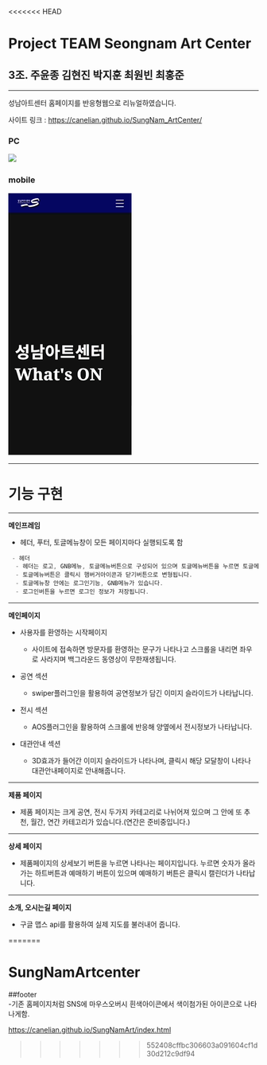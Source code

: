 <<<<<<< HEAD
# Project TEAM Seongnam Art Center

## 3조. 주윤종 김현진 박지훈 최원빈 최홍준

-----------------
성남아트센터 홈페이지를 반응형웹으로 리뉴얼하였습니다.

사이트 링크 : https://canelian.github.io/SungNam_ArtCenter/

### PC
<img src="readme-image/pc.gif"><br>

### mobile
<img src="readme-image/mobile.gif"><br>

-----------------

# 기능 구현

-----------------
**메인프레임**

* 헤더, 푸터, 토글메뉴창이 모든 페이지마다 실행되도록 함
```c
 - 헤더
  - 헤더는 로고, GNB메뉴, 토글메뉴버튼으로 구성되어 있으며 토글메뉴버튼을 누르면 토글메뉴창이 열립니다.
  - 토글메뉴버튼은 클릭시 햄버거아이콘과 닫기버튼으로 변형됩니다.
  - 토글메뉴창 안에는 로그인기능, GNB메뉴가 있습니다.
  - 로그인버튼을 누르면 로그인 정보가 저장됩니다.
```

------------------
**메인페이지**

* 사용자를 환영하는 시작페이지
  - 사이트에 접속하면 방문자를 환영하는 문구가 나타나고 스크롤을 내리면 좌우로 사라지며 백그라운드 동영상이 무한재생됩니다.

* 공연 섹션
  - swiper플러그인을 활용하여 공연정보가 담긴 이미지 슬라이드가 나타납니다.

* 전시 섹션
  - AOS플러그인을 활용하여 스크롤에 반응해 양옆에서 전시정보가 나타납니다.

* 대관안내 섹션
  - 3D효과가 들어간 이미지 슬라이드가 나타나며, 클릭시 해당 모달창이 나타나 대관안내페이지로 안내해줍니다.

-------------------
**제품 페이지**

* 제품 페이지는 크게 공연, 전시 두가지 카테고리로 나뉘어져 있으며 그 안에 또 추천, 월간, 연간 카테고리가 있습니다.(연간은 준비중입니다.)

------------------
**상세 페이지**

* 제품페이지의 상세보기 버튼을 누르면 나타나는 페이지입니다.
누르면 숫자가 올라가는 하트버튼과 예매하기 버튼이 있으며 예매하기 버튼은 클릭시 캘린더가 나타납니다.

------------------
**소개, 오시는길 페이지**

* 구글 맵스 api를 활용하여 실제 지도를 불러내어 줍니다.



=======
# SungNamArtcenter
##footer<br>
-기존 홈페이지처럼 SNS에 마우스오버시 흰색아이콘에서 색이첨가된 아이콘으로 나타나게함. 

https://canelian.github.io/SungNamArt/index.html
>>>>>>> 552408cffbc306603a091604cf1d30d212c9df94
